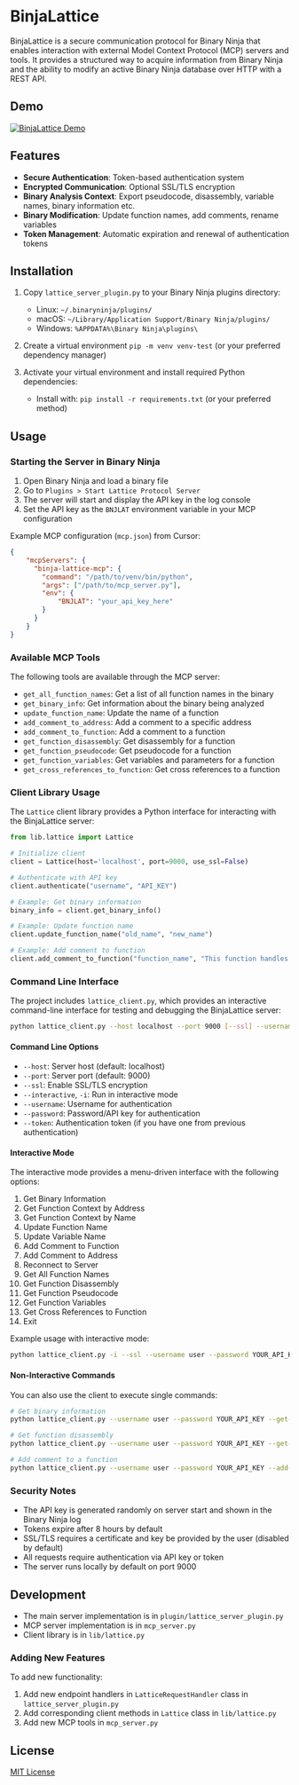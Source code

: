 # BinjaLattice

BinjaLattice is a secure communication protocol for Binary Ninja that enables interaction with external Model Context Protocol (MCP) servers and tools. It provides a structured way to acquire information from Binary Ninja and the ability to modify an active Binary Ninja database over HTTP with a REST API.

## Demo

[![BinjaLattice Demo](https://img.youtube.com/vi/xfDRVn0VIA0/0.jpg)](https://www.youtube.com/watch?v=xfDRVn0VIA0)


## Features

- **Secure Authentication**: Token-based authentication system
- **Encrypted Communication**: Optional SSL/TLS encryption
- **Binary Analysis Context**: Export pseudocode, disassembly, variable names, binary information etc.
- **Binary Modification**: Update function names, add comments, rename variables
- **Token Management**: Automatic expiration and renewal of authentication tokens

## Installation

1. Copy `lattice_server_plugin.py` to your Binary Ninja plugins directory:
   - Linux: `~/.binaryninja/plugins/`
   - macOS: `~/Library/Application Support/Binary Ninja/plugins/`
   - Windows: `%APPDATA%\Binary Ninja\plugins\`

2. Create a virtual environment `pip -m venv venv-test` (or your preferred dependency manager)

3. Activate your virtual environment and install required Python dependencies:
   - Install with: `pip install -r requirements.txt` (or your preferred method)

## Usage

### Starting the Server in Binary Ninja

1. Open Binary Ninja and load a binary file
2. Go to `Plugins > Start Lattice Protocol Server`
3. The server will start and display the API key in the log console
4. Set the API key as the `BNJLAT` environment variable in your MCP configuration

Example MCP configuration (`mcp.json`) from Cursor:
```json
{
    "mcpServers": {
      "binja-lattice-mcp": {
        "command": "/path/to/venv/bin/python",
        "args": ["/path/to/mcp_server.py"],
        "env": {
            "BNJLAT": "your_api_key_here"
        }
      }
    }
}
```

### Available MCP Tools

The following tools are available through the MCP server:

- `get_all_function_names`: Get a list of all function names in the binary
- `get_binary_info`: Get information about the binary being analyzed
- `update_function_name`: Update the name of a function
- `add_comment_to_address`: Add a comment to a specific address
- `add_comment_to_function`: Add a comment to a function
- `get_function_disassembly`: Get disassembly for a function
- `get_function_pseudocode`: Get pseudocode for a function
- `get_function_variables`: Get variables and parameters for a function
- `get_cross_references_to_function`: Get cross references to a function

### Client Library Usage

The `Lattice` client library provides a Python interface for interacting with the BinjaLattice server:

```python
from lib.lattice import Lattice

# Initialize client
client = Lattice(host='localhost', port=9000, use_ssl=False)

# Authenticate with API key
client.authenticate("username", "API_KEY")

# Example: Get binary information
binary_info = client.get_binary_info()

# Example: Update function name
client.update_function_name("old_name", "new_name")

# Example: Add comment to function
client.add_comment_to_function("function_name", "This function handles authentication")
```

### Command Line Interface

The project includes `lattice_client.py`, which provides an interactive command-line interface for testing and debugging the BinjaLattice server:

```bash
python lattice_client.py --host localhost --port 9000 [--ssl] --username user --password YOUR_API_KEY
```

#### Command Line Options

- `--host`: Server host (default: localhost)
- `--port`: Server port (default: 9000)
- `--ssl`: Enable SSL/TLS encryption
- `--interactive`, `-i`: Run in interactive mode
- `--username`: Username for authentication
- `--password`: Password/API key for authentication
- `--token`: Authentication token (if you have one from previous authentication)

#### Interactive Mode

The interactive mode provides a menu-driven interface with the following options:

1. Get Binary Information
2. Get Function Context by Address
3. Get Function Context by Name
4. Update Function Name
5. Update Variable Name
6. Add Comment to Function
7. Add Comment to Address
8. Reconnect to Server
9. Get All Function Names
10. Get Function Disassembly
11. Get Function Pseudocode
12. Get Function Variables
13. Get Cross References to Function
14. Exit

Example usage with interactive mode:

```bash
python lattice_client.py -i --ssl --username user --password YOUR_API_KEY
```

#### Non-Interactive Commands

You can also use the client to execute single commands:

```bash
# Get binary information
python lattice_client.py --username user --password YOUR_API_KEY --get-binary-info

# Get function disassembly
python lattice_client.py --username user --password YOUR_API_KEY --get-function-disassembly "main"

# Add comment to a function
python lattice_client.py --username user --password YOUR_API_KEY --add-comment-to-function "main" "Entry point of the program"
```

### Security Notes

- The API key is generated randomly on server start and shown in the Binary Ninja log
- Tokens expire after 8 hours by default
- SSL/TLS requires a certificate and key be provided by the user (disabled by default)
- All requests require authentication via API key or token
- The server runs locally by default on port 9000

## Development

- The main server implementation is in `plugin/lattice_server_plugin.py`
- MCP server implementation is in `mcp_server.py`
- Client library is in `lib/lattice.py`

### Adding New Features

To add new functionality:

1. Add new endpoint handlers in `LatticeRequestHandler` class in `lattice_server_plugin.py`
2. Add corresponding client methods in `Lattice` class in `lib/lattice.py`
3. Add new MCP tools in `mcp_server.py`

## License

[MIT License](LICENSE) 
